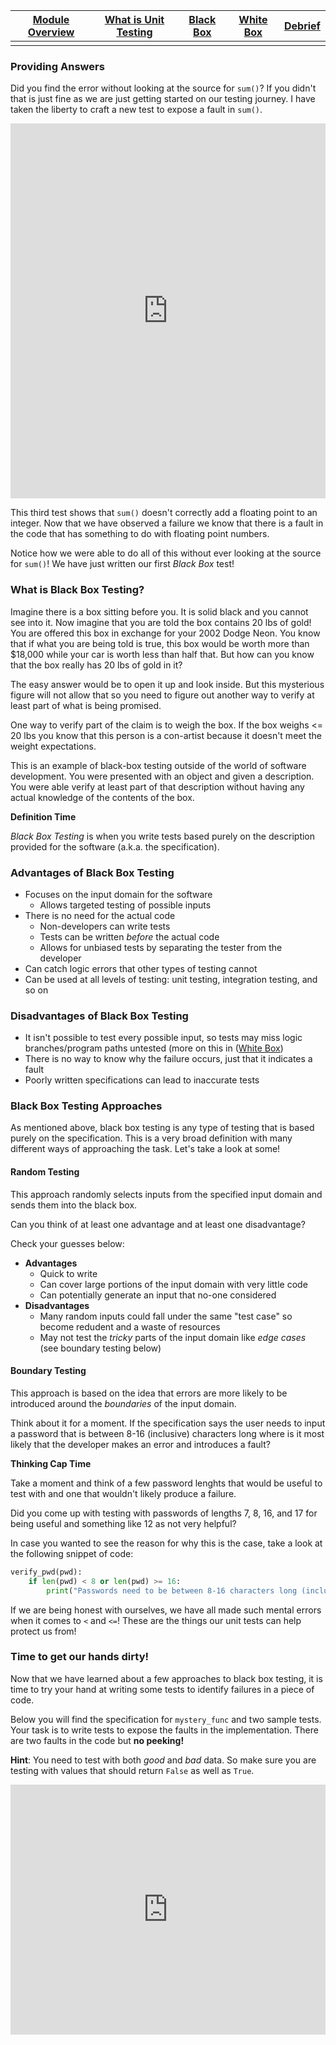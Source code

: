 | [Module Overview](./unittest_module.md) | [What is Unit Testing](./what_is_unit_testing.md) | [Black Box](./black_box.md) | [White Box](./white_box.md) | [Debrief](./debrief.md) |
|-----------------|----------------------|-----------|-----------|---------|
|                 |                      |           |           |         |

### Providing Answers

Did you find the error without looking at the source for `sum()`? If you didn't that is just fine as we are just getting started on our testing journey. I have taken the liberty to craft a new test to expose a fault in `sum()`.


<iframe height="600px" width="100%" src="https://repl.it/@ericianni/blackbox1?lite=true" scrolling="no" frameborder="no" allowtransparency="true" allowfullscreen="true" sandbox="allow-forms allow-pointer-lock allow-popups allow-same-origin allow-scripts allow-modals"></iframe>

This third test shows that `sum()` doesn't correctly add a floating point to an integer. Now that we have observed a failure we know that there is a fault in the code that has something to do with floating point numbers.

Notice how we were able to do all of this without ever looking at the source for `sum()`! We have just written our first _Black Box_ test!

### What is Black Box Testing?

Imagine there is a box sitting before you. It is solid black and you cannot see into it. Now imagine that you are told the box contains 20 lbs of gold! You are offered this box in exchange for your 2002 Dodge Neon. You know that if what you are being told is true, this box would be worth more than $18,000 while your car is worth less than half that. But how can you know that the box really has 20 lbs of gold in it?

The easy answer would be to open it up and look inside. But this mysterious figure will not allow that so you need to figure out another way to verify at least part of what is being promised.

One way to verify part of the claim is to weigh the box. If the box weighs <= 20 lbs you know that this person is a con-artist because it doesn't meet the weight expectations. 

This is an example of black-box testing outside of the world of software development. You were presented with an object and given a description. You were able verify at least part of that description without having any actual knowledge of the contents of the box. 

**Definition Time**

_Black Box Testing_ is when you write tests based purely on the description provided for the software (a.k.a. the specification).

### Advantages of Black Box Testing

* Focuses on the input domain for the software
  * Allows targeted testing of possible inputs
* There is no need for the actual code
  * Non-developers can write tests
  * Tests can be written _before_ the actual code
  * Allows for unbiased tests by separating the tester from the developer
* Can catch logic errors that other types of testing cannot
* Can be used at all levels of testing: unit testing, integration testing, and so on

### Disadvantages of Black Box Testing

* It isn't possible to test every possible input, so tests may miss logic branches/program paths untested (more on this in ([White Box](./white_box.md))
* There is no way to know why the failure occurs, just that it indicates a fault
* Poorly written specifications can lead to inaccurate tests

### Black Box Testing Approaches

As mentioned above, black box testing is any type of testing that is based purely on the specification. This is a very broad definition with many different ways of approaching the task. Let's take a look at some!

#### Random Testing

This approach randomly selects inputs from the specified input domain and sends them into the black box. 

Can you think of at least one advantage and at least one disadvantage?

Check your guesses below:

* **Advantages**
  * Quick to write
  * Can cover large portions of the input domain with very little code
  * Can potentially generate an input that no-one considered
* **Disadvantages**
  * Many random inputs could fall under the same "test case" so become redudent and a waste of resources
  * May not test the _tricky_ parts of the input domain like _edge cases_ (see boundary testing below)
  
#### Boundary Testing

This approach is based on the idea that errors are more likely to be introduced around the _boundaries_ of the input domain. 

Think about it for a moment. If the specification says the user needs to input a password that is between 8-16 (inclusive) characters long where is it most likely that the developer makes an error and introduces a fault?

**Thinking Cap Time**

Take a moment and think of a few password lenghts that would be useful to test with and one that wouldn't likely produce a failure.

Did you come up with testing with passwords of lengths 7, 8, 16, and 17 for being useful and something like 12 as not very helpful?

In case you wanted to see the reason for why this is the case, take a look at the following snippet of code:

```python
verify_pwd(pwd):
	if len(pwd) < 8 or len(pwd) >= 16:
		print("Passwords need to be between 8-16 characters long (inclusive)")
```

If we are being honest with ourselves, we have all made such mental errors when it comes to `<` and `<=`! These are the things our unit tests can help protect us from!


### Time to get our hands dirty!

Now that we have learned about a few approaches to black box testing, it is time to try your hand at writing some tests to identify failures in a piece of code.

Below you will find the specification for `mystery_func` and two sample tests. Your task is to write tests to expose the faults in the implementation. There are two faults in the code but **no peeking!**

**Hint**: You need to test with both _good_ and _bad_ data. So make sure you are testing with values that should return `False` as well as `True`.

<iframe height="400px" width="100%" src="https://repl.it/@ericianni/blackbox2?lite=true" scrolling="no" frameborder="no" allowtransparency="true" allowfullscreen="true" sandbox="allow-forms allow-pointer-lock allow-popups allow-same-origin allow-scripts allow-modals"></iframe>
